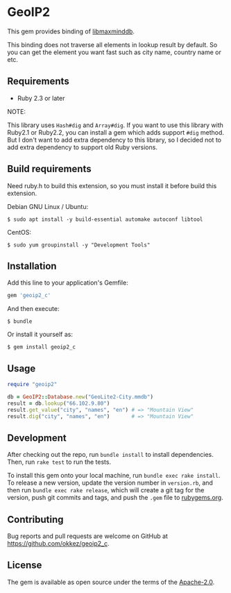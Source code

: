 # GeoIP2

This gem provides binding of [libmaxminddb](http://maxmind.github.io/libmaxminddb/).

This binding does not traverse all elements in lookup result by default.
So you can get the element you want fast such as city name, country name or etc.

## Requirements

* Ruby 2.3 or later

NOTE:

This library uses `Hash#dig` and `Array#dig`.
If you want to use this library with Ruby2.1 or Ruby2.2, you can install a gem which adds support `#dig` method.
But I don't want to add extra dependency to this library, so I decided not to add extra dependency to support old Ruby versions.

## Build requirements

Need ruby.h to build this extension, so you must install it before build this extension.

Debian GNU Linux / Ubuntu:

```
$ sudo apt install -y build-essential automake autoconf libtool
```

CentOS:

```
$ sudo yum groupinstall -y "Development Tools"
```

## Installation

Add this line to your application's Gemfile:

```ruby
gem 'geoip2_c'
```

And then execute:

    $ bundle

Or install it yourself as:

    $ gem install geoip2_c

## Usage

```ruby
require "geoip2"

db = GeoIP2::Database.new("GeoLite2-City.mmdb")
result = db.lookup("66.102.9.80")
result.get_value("city", "names", "en") # => "Mountain View"
result.dig("city", "names", "en")       # => "Mountain View"
```

## Development

After checking out the repo, run `bundle install` to install dependencies. Then, run `rake test` to run the tests.

To install this gem onto your local machine, run `bundle exec rake install`. To release a new version, update the version number in `version.rb`, and then run `bundle exec rake release`, which will create a git tag for the version, push git commits and tags, and push the `.gem` file to [rubygems.org](https://rubygems.org).

## Contributing

Bug reports and pull requests are welcome on GitHub at https://github.com/okkez/geoip2_c.

## License

The gem is available as open source under the terms of the [Apache-2.0](http://opensource.org/licenses/Apache-2.0).

